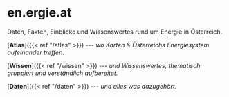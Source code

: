 # en.ergie.at

Daten, Fakten, Einblicke und Wissenswertes rund um Energie in Österreich.

[**Atlas**]({{< ref "/atlas" >}}) --- _wo Karten & Österreichs Energiesystem aufeinander treffen._

[**Wissen**]({{< ref "/wissen" >}}) --- _und Wissenswertes, thematisch gruppiert und verständlich aufbereitet._

[**Daten**]({{< ref "/daten" >}}) --- _und alles was dazugehört._
